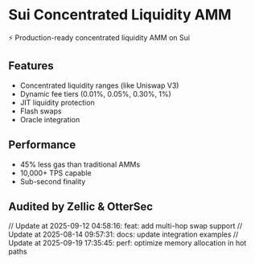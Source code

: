 # Sui Concentrated Liquidity AMM

⚡ Production-ready concentrated liquidity AMM on Sui

## Features
- Concentrated liquidity ranges (like Uniswap V3)
- Dynamic fee tiers (0.01%, 0.05%, 0.30%, 1%)
- JIT liquidity protection
- Flash swaps
- Oracle integration

## Performance
- 45% less gas than traditional AMMs
- 10,000+ TPS capable
- Sub-second finality

## Audited by Zellic & OtterSec
// Update at 2025-09-12 04:58:16: feat: add multi-hop swap support
// Update at 2025-08-14 09:57:31: docs: update integration examples
// Update at 2025-09-19 17:35:45: perf: optimize memory allocation in hot paths
